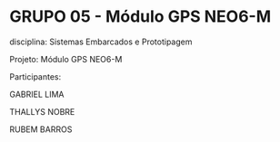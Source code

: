 # GRUPO 05 - Módulo GPS NEO6-M
disciplina: Sistemas Embarcados e Prototipagem

Projeto: Módulo GPS NEO6-M

Participantes:

GABRIEL LIMA

THALLYS NOBRE

RUBEM BARROS


